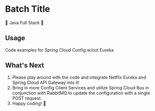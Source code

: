 # Batch Title
:watermelon: Java Full Stack :watermelon:

## Usage
Code examples for Spring Cloud Config w/out Eureka

## What's Next
  1. Please play around with the code and integrate Netflix Eureka and Spring Cloud API Gateway into it!
  2. Bring in more Config Client Services and utilize Spring Cloud Bus in conjunction with RabbitMQ to update the configuration with a single POST request.
  3. Happy coding! :100:
